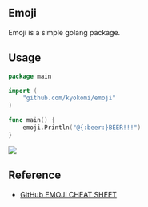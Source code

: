 ## Emoji ##
Emoji is a simple golang package.

## Usage ##

```go
package main

import (
    "github.com/kyokomi/emoji"
)

func main() {
    emoji.Println("@{:beer:}BEER!!!")
}
```

![](https://raw.githubusercontent.com/kyokomi/emoji/master/screen/image.png)

## Reference ##

- [GitHub EMOJI CHEAT SHEET](http://www.emoji-cheat-sheet.com/)
